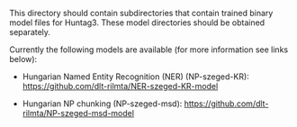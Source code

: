 This directory should contain subdirectories that contain trained binary model files for Huntag3.
These model directories should be obtained separately.

Currently the following models are available (for more information see links below):

* Hungarian Named Entity Recognition (NER) (NP-szeged-KR): https://github.com/dlt-rilmta/NER-szeged-KR-model

* Hungarian NP chunking (NP-szeged-msd): https://github.com/dlt-rilmta/NP-szeged-msd-model


